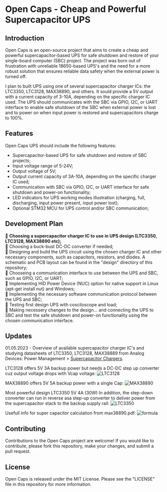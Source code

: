 # Open Caps - Cheap and Powerful Supercapacitor UPS
## Introduction

Open Caps is an open-source project that aims to create a cheap and powerful supercapacitor-based UPS for safe shutdown and restore of your single-board computer (SBC) project. The project was born out of frustration with unreliable 18650-based UPS's and the need for a more robust solution that ensures reliable data safety when the external power is turned off.

I plan to built UPS using one of several supercapacitor charger ICs: the LTC3350, LTC3128, MAX38890, and others. It sould provide a 5V output with a current capacity of 3-10A, depending on the specific charger IC used. The UPS should communicates with the SBC via GPIO, I2C, or UART interface to enable safe shutdown of the SBC when external power is lost and to power on when input power is restored and supercapacitors charge to 100%.

## Features
Open Caps UPS should include the following features:
- Supercapacitor-based UPS for safe shutdown and restore of SBC projects;
- Input voltage range of 5-24V;
- Output voltage of 5V;
- Output current capacity of 3A-10A, depending on the specific charger IC used;
- Communication with SBC via GPIO, I2C, or UART interface for safe shutdown and power-on functionality;
- LED indicators for UPS working modes illustration (charging, full, discharging, input power present, input power lost);
- Optional STM32 MCU for UPS control and/or SBC communication;

## Development Plan
:black_square_button: **Choosing a supercapacitor charger IC to use in UPS design (LTC3350, LTC3128, MAX38890 etc);**    
:black_square_button: Choosing a buck-bust DC-DC converter if needed;    
:black_square_button: Designing and build the UPS circuit using the chosen charger IC and other necessary components, such as capacitors, resistors, and diodes. A schematic and PCB layout can be found in the "design" directory of this repository;    
:black_square_button: Chooseing a communication interface to use between the UPS and SBC, such as GPIO, I2C, or UART;    
:black_square_button: Implementing HID Power Device (NUC) option for native support in Linux (apt-get install nut) and Windows;    
:black_square_button: Implementing the necessary software communication protocol between the UPS and SBC;    
:black_square_button: Testing first design UPS with cosciloscope and load;    
:black_square_button: Making necessery changes to the design... and connecting the UPS to SBC and test the safe shutdown and power-on functionality using the chosen communication interface.    

## Updates
01.05.2023 - Overview of available supercapacitor charger IC's and studying datasheets of LTC3350, LTC3128, MAX38889 from Analog Devices: Power Management > [Supercapacitor Chargers](https://www.analog.com/en/parametricsearch/11413#/).  

LTC3128 offers 5V 3A backup power but needs a DC-DC step up converter cuz output voltage drops with Vcap voltage:
![LTC3128](https://user-images.githubusercontent.com/75634636/235470254-064b0a52-3e36-4328-a6bb-d8e9df26f020.jpg)

MAX38890 offers 5V 5A backup power with a single Cap:
![MAX38890](https://user-images.githubusercontent.com/75634636/235474956-4af02de0-d1c1-4b82-90d2-9d0bc5baecad.jpg)

Most powerful design LTC3350 5V 4A (30W) In addition, the step-down converter can run in reverse asa step-up converter to deliver power from the supercapacitor stack to the backup supply rail:
![LTC3350](https://user-images.githubusercontent.com/75634636/235479535-19fbea09-8caf-47f5-ac48-4ab1d6b73906.jpg)

Usefull info for super capacitor calculation from max38890.pdf:
![formula](https://user-images.githubusercontent.com/75634636/235483289-b0bff889-c889-4e6b-a2d1-2aa6396d9d01.jpg)

## Contributing
Contributions to the Open Caps project are welcome! If you would like to contribute, please fork this repository, make your changes, and submit a pull request.

## License
Open Caps is released under the MIT License. Please see the "LICENSE" file in this repository for more information.

